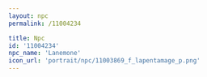 ```yaml
---
layout: npc
permalink: /11004234

title: Npc
id: '11004234'
npc_name: 'Lanemone'
icon_url: 'portrait/npc/11003869_f_lapentamage_p.png'
---
```

